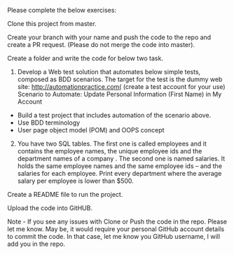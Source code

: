 Please complete the below exercises:

Clone this project from master.

Create your branch with your name and push the code to the repo and create a PR request. (Please do not merge the code into master).

Create a folder and write the code for below two task.

1. Develop a Web test solution that automates below simple tests, composed as BDD scenarios. The target for the test is the dummy web site: 
http://automationpractice.com( (create a test account for your use)
Scenario to Automate: Update Personal Information (First Name) in My Account

- Build a test project that includes automation of the  scenario above.
- Use BDD terminology
- User page object model (POM) and OOPS concept


2. You have two SQL tables. The first one is called employees and it contains the employee names, the unique employee ids and the department names of a company . The second one is named salaries. It holds the same employee names and the same employee ids – and the salaries for each employee. Print every department where the average salary per employee is lower than $500.


Create a README file to run the project.

Upload the code into GitHUB.

Note - If you see any issues with Clone or Push the code in the repo. Please let me know. May be, it would require your personal GitHub account details to commit the code. In that case, let me know you GitHub username, I will add you in the repo.
